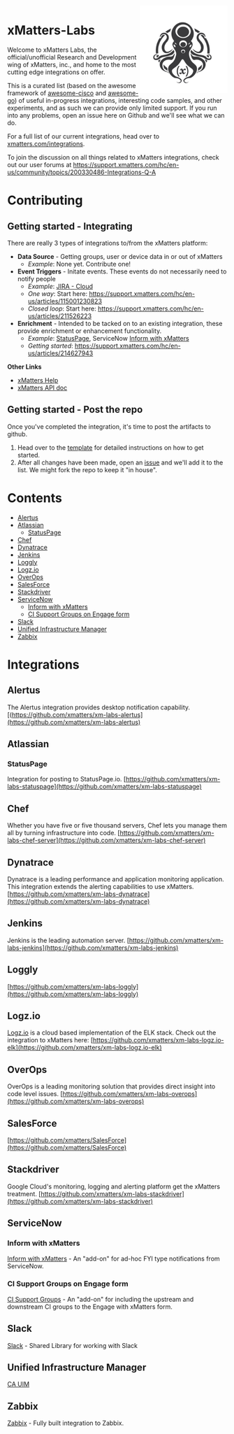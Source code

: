 <img src="media/_Final_xM_Octo-Logo-01.png" width="200" height="200" align="right">

# xMatters-Labs
Welcome to xMatters Labs, the official/unofficial Research and Development wing of xMatters, inc., and home to the most cutting edge integrations on offer. 

This is a curated list (based on the awesome framework of [awesome-cisco](https://github.com/CiscoDevNet/awesome-ciscospark) and [awesome-go](https://github.com/avelino/awesome-go)) of useful in-progress integrations, interesting code samples, and other experiments, and as such we can provide only limited support. If you run into any problems, open an issue here on Github and we'll see what we can do. 

For a full list of our current integrations, head over to [xmatters.com/integrations](https://www.xmatters.com/integrations). 

To join the discussion on all things related to xMatters integrations, check out our user forums at https://support.xmatters.com/hc/en-us/community/topics/200330486-Integrations-Q-A

# Contributing

## Getting started - Integrating
There are really 3 types of integrations to/from the xMatters platform:
* **Data Source** - Getting groups, user or device data in or out of xMatters
  * *Example*: None yet. Contribute one!
* **Event Triggers** - Initate events. These events do not necessarily need to notify people
  * *Example*: [JIRA - Cloud](#jira---cloud)
  * *One way*: Start here: https://support.xmatters.com/hc/en-us/articles/115001230823
  * *Closed loop*: Start here: https://support.xmatters.com/hc/en-us/articles/211526223
* **Enrichment** - Intended to be tacked on to an existing integration, these provide enrichment or enhancement functionality.
  * *Example*: [StatusPage](#statuspage), ServiceNow [Inform with xMatters](#inform-with-xmatters)
  * *Getting started*: https://support.xmatters.com/hc/en-us/articles/214627943

**Other Links**
* [xMatters Help](http://help.xmatters.com/)
* [xMatters API doc](http://help.xmatters.com/xmAPI/)

## Getting started - Post the repo
Once you've completed the integration, it's time to post the artifacts to github.

1. Head over to the [template](https://github.com/xmatters/xm-labs-template) for detailed instructions on how to get started.
2. After all changes have been made, open an [issue](https://github.com/xmatters/xMatters-Labs/issues) and we'll add it to the list. We might fork the repo to keep it "in house". 

# Contents
- [Alertus](#alertus)
- [Atlassian](#atlassian)
  - [StatusPage](#statuspage)
- [Chef](#chef)
- [Dynatrace](#dynatrace)
- [Jenkins](#jenkins)
- [Loggly](#loggly)
- [Logz.io](#logzio)
- [OverOps](#overops)
- [SalesForce](#salesforce)
- [Stackdriver](#stackdriver)
- [ServiceNow](#servicenow)
  - [Inform with xMatters](#inform-with-xmatters)
  - [CI Support Groups on Engage form](#ci-support-groups-on-engage-form)
- [Slack](#slack)
- [Unified Infrastructure Manager](#unified-infrastructure-Manager)
- [Zabbix](#zabbix)


# Integrations
## Alertus
The Alertus integration provides desktop notification capability. [(https://github.com/xmatters/xm-labs-alertus](https://github.com/xmatters/xm-labs-alertus)

## Atlassian
### StatusPage
Integration for posting to StatusPage.io. [https://github.com/xmatters/xm-labs-statuspage](https://github.com/xmatters/xm-labs-statuspage)

## Chef
Whether you have five or five thousand servers, Chef lets you manage them all by turning infrastructure into code. 
[https://github.com/xmatters/xm-labs-chef-server](https://github.com/xmatters/xm-labs-chef-server)

## Dynatrace
Dynatrace is a leading performance and application monitoring application. This integration extends the alerting capabilities to use xMatters.
[https://github.com/xmatters/xm-labs-dynatrace](https://github.com/xmatters/xm-labs-dynatrace)

## Jenkins
Jenkins is the leading automation server. 
[https://github.com/xmatters/xm-labs-jenkins](https://github.com/xmatters/xm-labs-jenkins)

## Loggly
[https://github.com/xmatters/xm-labs-loggly](https://github.com/xmatters/xm-labs-loggly)

## Logz.io
[Logz.io](https://logz.io/) is a cloud based implementation of the ELK stack. Check out the integration to xMatters here: [https://github.com/xmatters/xm-labs-logz.io-elk](https://github.com/xmatters/xm-labs-logz.io-elk)

## OverOps
OverOps is a leading monitoring solution that provides direct insight into code level issues.
[https://github.com/xmatters/xm-labs-overops](https://github.com/xmatters/xm-labs-overops)

## SalesForce
[https://github.com/xmatters/SalesForce](https://github.com/xmatters/SalesForce)

## Stackdriver
Google Cloud's monitoring, logging and alerting platform get the xMatters treatment. 
[https://github.com/xmatters/xm-labs-stackdriver](https://github.com/xmatters/xm-labs-stackdriver)

## ServiceNow
### Inform with xMatters
[Inform with xMatters](https://github.com/xmatters/xm-labs-snow-inform) - An "add-on" for ad-hoc FYI type notifications from ServiceNow. 
### CI Support Groups on Engage form
[CI Support Groups](https://github.com/xmatters/xm-labs-snow-ci-groups) - An "add-on" for including the upstream and downstream CI groups to the Engage with xMatters form. 

## Slack
[Slack](https://github.com/xmatters/xm-labs-slack) - Shared Library for working with Slack

## Unified Infrastructure Manager
[CA UIM](https://github.com/xmatters/xm-labs-ca-uim) 

## Zabbix
[Zabbix](https://github.com/xmatters/xm-labs-zabbix) - Fully built integration to Zabbix.
